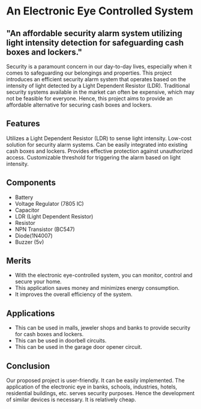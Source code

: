 # An Electronic Eye Controlled System 
## "An affordable security alarm system utilizing light intensity detection for safeguarding cash boxes and lockers."

Security is a paramount concern in our day-to-day lives, especially when it comes to safeguarding our belongings and properties. This project introduces an efficient security alarm system that operates based on the intensity of light detected by a Light Dependent Resistor (LDR). Traditional security systems available in the market can often be expensive, which may not be feasible for everyone. Hence, this project aims to provide an affordable alternative for securing cash boxes and lockers.

## Features

Utilizes a Light Dependent Resistor (LDR) to sense light intensity.
Low-cost solution for security alarm systems.
Can be easily integrated into existing cash boxes and lockers.
Provides effective protection against unauthorized access.
Customizable threshold for triggering the alarm based on light intensity.

## Components

  - Battery
  - Voltage Regulator (7805 IC)
  - Capacitor
  - LDR (Light Dependent Resistor)
  - Resistor
  - NPN Transistor (BC547)
  - Diode(1N4007)
  - Buzzer (5v)


## Merits

 * With the electronic eye-controlled system, you can monitor, control and secure your home.
 * This application saves money and minimizes energy consumption.
 * It improves the overall efficiency of the system.


## Applications

 * This can be used in malls, jeweler shops and banks to provide security for cash boxes and
lockers.
 * This can be used in doorbell circuits.
 * This can be used in the garage door opener circuit.

## Conclusion 

Our proposed project is user-friendly. It can be easily implemented. The application of the
electronic eye in banks, schools, industries, hotels, residential buildings, etc. serves security
purposes. Hence the development of similar devices is necessary. It is relatively cheap.
